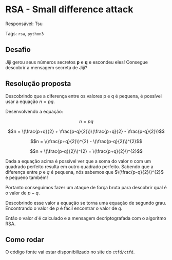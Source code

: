 # RSA - Small difference attack

Responsável: Tsu

Tags: `rsa`, `python3`

## Desafio

Jiji gerou seus números secretos **p** e **q** e escondeu eles! Consegue descobrir a mensagem secreta de Jiji?

## Resolução proposta

Descobrindo que a diferença entre os valores p e q é pequena, é possível usar a equação $n = pq$.

Desenvolvendo a equação:

$$n = pq$$

$$n = \(\frac{p+q}{2} + \frac{p-q}{2}\)\(\frac{p+q}{2} - \frac{p-q}{2}\)$$

$$n = \(\frac{p+q}{2}\)^{2} - \(\frac{p-q}{2}\)^{2}$$

$$n + \(\frac{p-q}{2}\)^{2} = \(\frac{p+q}{2}\)^{2}$$

Dada a equação acima é possível ver que a soma do valor $n$ com um quadrado perfeito resulta em outro quadrado perfeito. Sabendo que a diferença entre $p$ e $q$ é pequena, nós sabemos que $\(\frac{p-q}{2}\)^{2}$ é pequeno também!

Portanto conseguimos fazer um ataque de força bruta para descobrir qual é o valor de $p - q$.

Descobrindo esse valor a equação se torna uma equação de segundo grau. Encontrando o valor de $p$ é fácil encontrar o valor de $q$.

Então o valor $d$ é calculado e a mensagem decriptografada com o algoritmo RSA.

## Como rodar

O código fonte vai estar disponibilizado no site do `ctfd/ctfd`.
